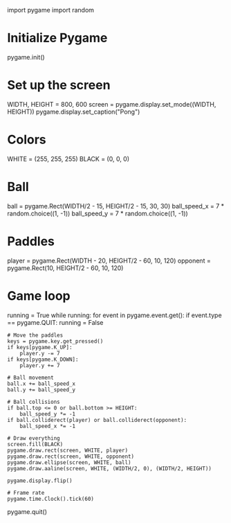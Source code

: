 import pygame
import random

# Initialize Pygame
pygame.init()

# Set up the screen
WIDTH, HEIGHT = 800, 600
screen = pygame.display.set_mode((WIDTH, HEIGHT))
pygame.display.set_caption("Pong")

# Colors
WHITE = (255, 255, 255)
BLACK = (0, 0, 0)

# Ball
ball = pygame.Rect(WIDTH/2 - 15, HEIGHT/2 - 15, 30, 30)
ball_speed_x = 7 * random.choice((1, -1))
ball_speed_y = 7 * random.choice((1, -1))

# Paddles
player = pygame.Rect(WIDTH - 20, HEIGHT/2 - 60, 10, 120)
opponent = pygame.Rect(10, HEIGHT/2 - 60, 10, 120)

# Game loop
running = True
while running:
    for event in pygame.event.get():
        if event.type == pygame.QUIT:
            running = False

    # Move the paddles
    keys = pygame.key.get_pressed()
    if keys[pygame.K_UP]:
        player.y -= 7
    if keys[pygame.K_DOWN]:
        player.y += 7

    # Ball movement
    ball.x += ball_speed_x
    ball.y += ball_speed_y

    # Ball collisions
    if ball.top <= 0 or ball.bottom >= HEIGHT:
        ball_speed_y *= -1
    if ball.colliderect(player) or ball.colliderect(opponent):
        ball_speed_x *= -1

    # Draw everything
    screen.fill(BLACK)
    pygame.draw.rect(screen, WHITE, player)
    pygame.draw.rect(screen, WHITE, opponent)
    pygame.draw.ellipse(screen, WHITE, ball)
    pygame.draw.aaline(screen, WHITE, (WIDTH/2, 0), (WIDTH/2, HEIGHT))

    pygame.display.flip()

    # Frame rate
    pygame.time.Clock().tick(60)

pygame.quit()
